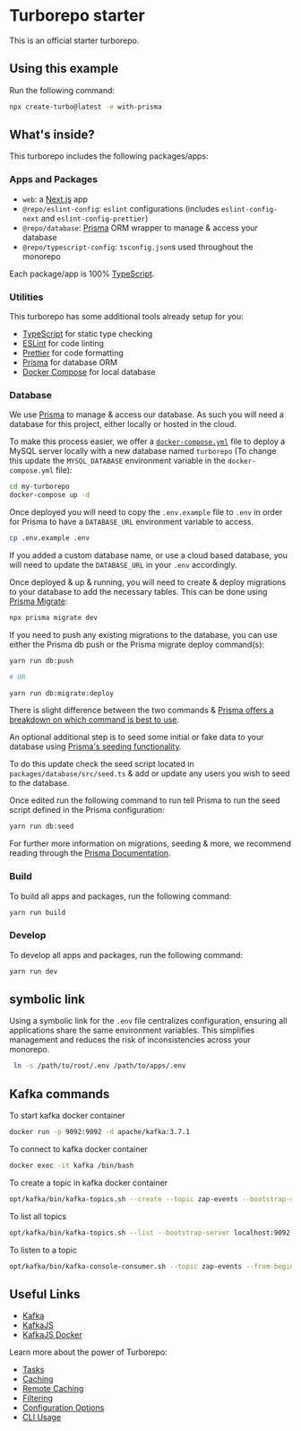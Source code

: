 # Turborepo starter

This is an official starter turborepo.

## Using this example

Run the following command:

```sh
npx create-turbo@latest -e with-prisma
```

## What's inside?

This turborepo includes the following packages/apps:

### Apps and Packages

- `web`: a [Next.js](https://nextjs.org/) app
- `@repo/eslint-config`: `eslint` configurations (includes `eslint-config-next` and `eslint-config-prettier`)
- `@repo/database`: [Prisma](https://prisma.io/) ORM wrapper to manage & access your database
- `@repo/typescript-config`: `tsconfig.json`s used throughout the monorepo

Each package/app is 100% [TypeScript](https://www.typescriptlang.org/).

### Utilities

This turborepo has some additional tools already setup for you:

- [TypeScript](https://www.typescriptlang.org/) for static type checking
- [ESLint](https://eslint.org/) for code linting
- [Prettier](https://prettier.io) for code formatting
- [Prisma](https://prisma.io/) for database ORM
- [Docker Compose](https://docs.docker.com/compose/) for local database

### Database

We use [Prisma](https://prisma.io/) to manage & access our database. As such you will need a database for this project, either locally or hosted in the cloud.

To make this process easier, we offer a [`docker-compose.yml`](https://docs.docker.com/compose/) file to deploy a MySQL server locally with a new database named `turborepo` (To change this update the `MYSQL_DATABASE` environment variable in the `docker-compose.yml` file):

```bash
cd my-turborepo
docker-compose up -d
```

Once deployed you will need to copy the `.env.example` file to `.env` in order for Prisma to have a `DATABASE_URL` environment variable to access.

```bash
cp .env.example .env
```

If you added a custom database name, or use a cloud based database, you will need to update the `DATABASE_URL` in your `.env` accordingly.

Once deployed & up & running, you will need to create & deploy migrations to your database to add the necessary tables. This can be done using [Prisma Migrate](https://www.prisma.io/migrate):

```bash
npx prisma migrate dev
```

If you need to push any existing migrations to the database, you can use either the Prisma db push or the Prisma migrate deploy command(s):

```bash
yarn run db:push

# OR

yarn run db:migrate:deploy
```

There is slight difference between the two commands & [Prisma offers a breakdown on which command is best to use](https://www.prisma.io/docs/concepts/components/prisma-migrate/db-push#choosing-db-push-or-prisma-migrate).

An optional additional step is to seed some initial or fake data to your database using [Prisma's seeding functionality](https://www.prisma.io/docs/guides/database/seed-database).

To do this update check the seed script located in `packages/database/src/seed.ts` & add or update any users you wish to seed to the database.

Once edited run the following command to run tell Prisma to run the seed script defined in the Prisma configuration:

```bash
yarn run db:seed
```

For further more information on migrations, seeding & more, we recommend reading through the [Prisma Documentation](https://www.prisma.io/docs/).

### Build

To build all apps and packages, run the following command:

```bash
yarn run build
```

### Develop

To develop all apps and packages, run the following command:

```bash
yarn run dev
```

## symbolic link

Using a symbolic link for the `.env` file centralizes configuration, ensuring all applications share the same environment variables. This simplifies management and reduces the risk of inconsistencies across your monorepo.

```bash
 ln -s /path/to/root/.env /path/to/apps/.env
```

## Kafka commands

To start kafka docker container

```bash
docker run -p 9092:9092 -d apache/kafka:3.7.1
```

To connect to kafka docker container

```bash
docker exec -it kafka /bin/bash
```

To create a topic in kafka docker container

```bash
opt/kafka/bin/kafka-topics.sh --create --topic zap-events --bootstrap-server localhost:9092
```

To list all topics

```bash
opt/kafka/bin/kafka-topics.sh --list --bootstrap-server localhost:9092
```

To listen to a topic

```bash
opt/kafka/bin/kafka-console-consumer.sh --topic zap-events --from-beginning --bootstrap-server localhost:9092
```

## Useful Links

- [Kafka](https://kafka.apache.org/)
- [KafkaJS](https://kafka.js.org/)
- [KafkaJS Docker](https://github.com/obsidiandynamics/kafdrop)

Learn more about the power of Turborepo:

- [Tasks](https://turbo.build/repo/docs/core-concepts/monorepos/running-tasks)
- [Caching](https://turbo.build/repo/docs/core-concepts/caching)
- [Remote Caching](https://turbo.build/repo/docs/core-concepts/remote-caching)
- [Filtering](https://turbo.build/repo/docs/core-concepts/monorepos/filtering)
- [Configuration Options](https://turbo.build/repo/docs/reference/configuration)
- [CLI Usage](https://turbo.build/repo/docs/reference/command-line-reference)
